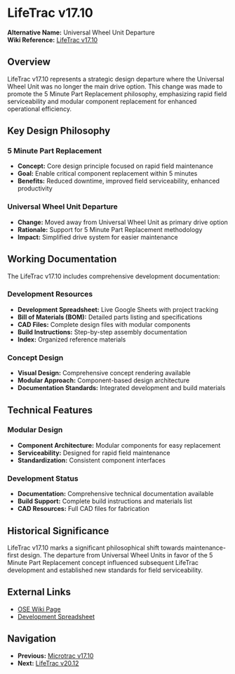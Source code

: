 # LifeTrac v17.10

**Alternative Name:** Universal Wheel Unit Departure  
**Wiki Reference:** [LifeTrac v17.10](https://wiki.opensourceecology.org/wiki/LifeTrac_v17.10)

## Overview

LifeTrac v17.10 represents a strategic design departure where the Universal Wheel Unit was no longer the main drive option. This change was made to promote the 5 Minute Part Replacement philosophy, emphasizing rapid field serviceability and modular component replacement for enhanced operational efficiency.

## Key Design Philosophy

### 5 Minute Part Replacement
- **Concept:** Core design principle focused on rapid field maintenance
- **Goal:** Enable critical component replacement within 5 minutes
- **Benefits:** Reduced downtime, improved field serviceability, enhanced productivity

### Universal Wheel Unit Departure
- **Change:** Moved away from Universal Wheel Unit as primary drive option
- **Rationale:** Support for 5 Minute Part Replacement methodology
- **Impact:** Simplified drive system for easier maintenance

## Working Documentation

The LifeTrac v17.10 includes comprehensive development documentation:

### Development Resources
- **Development Spreadsheet:** Live Google Sheets with project tracking
- **Bill of Materials (BOM):** Detailed parts listing and specifications
- **CAD Files:** Complete design files with modular components
- **Build Instructions:** Step-by-step assembly documentation
- **Index:** Organized reference materials

### Concept Design
- **Visual Design:** Comprehensive concept rendering available
- **Modular Approach:** Component-based design architecture
- **Documentation Standards:** Integrated development and build materials

## Technical Features

### Modular Design
- **Component Architecture:** Modular components for easy replacement
- **Serviceability:** Designed for rapid field maintenance
- **Standardization:** Consistent component interfaces

### Development Status
- **Documentation:** Comprehensive technical documentation available
- **Build Support:** Complete build instructions and materials list
- **CAD Resources:** Full CAD files for fabrication

## Historical Significance

LifeTrac v17.10 marks a significant philosophical shift towards maintenance-first design. The departure from Universal Wheel Units in favor of the 5 Minute Part Replacement concept influenced subsequent LifeTrac development and established new standards for field serviceability.

## External Links

- [OSE Wiki Page](https://wiki.opensourceecology.org/wiki/LifeTrac_v17.10)
- [Development Spreadsheet](https://docs.google.com/spreadsheets/d/1VmgLkibxN1A610dfDMI7L82xuugOmyGxg1qHZ5F3Oe0/edit#gid=1)

## Navigation

- **Previous:** [Microtrac v17.10](../Microtrac-v17.10/README.md)
- **Next:** [LifeTrac v20.12](../LifeTrac-v20.12/README.md)